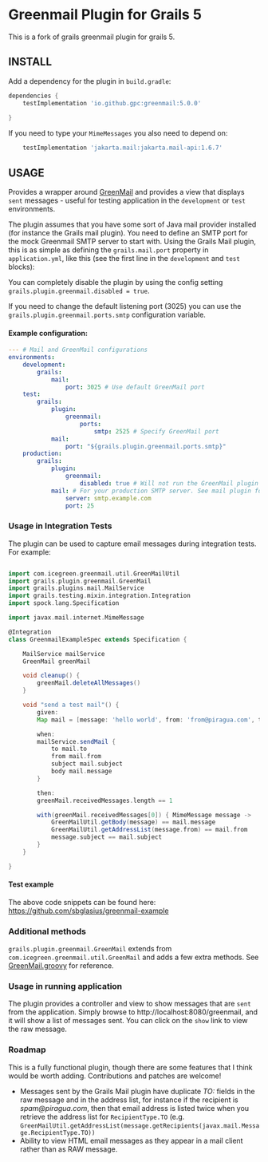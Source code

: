 Greenmail Plugin for Grails 5
=============================

This is a fork of grails greenmail plugin for grails 5.

INSTALL
-------

Add a dependency for the plugin in `build.gradle`:

```groovy
dependencies {
    testImplementation 'io.github.gpc:greenmail:5.0.0'
    
}
```

If you need to type your `MimeMessages` you also need to depend on:
```groovy
    testImplementation 'jakarta.mail:jakarta.mail-api:1.6.7'
```

USAGE
-------

Provides a wrapper around [GreenMail](https://greenmail-mail-test.github.io/greenmail/) and provides a view that displays `sent` messages - useful for testing application in the `development` or `test` environments.



The plugin assumes that you have some sort of Java mail provider installed (for instance the Grails mail plugin). You need to define an SMTP port for the mock Greenmail SMTP server to start with. Using the Grails Mail plugin, this is as simple as defining the `grails.mail.port` property in `application.yml`, like this (see the first line in the `development` and `test` blocks):

You can completely disable the plugin by using the config setting `grails.plugin.greenmail.disabled = true`.

If you need to change the default listening port (3025) you can use the `grails.plugin.greenmail.ports.smtp`
configuration variable.

#### Example configuration:

```yaml
--- # Mail and GreenMail configurations
environments:
    development:
        grails:
            mail:
                port: 3025 # Use default GreenMail port
    test:
        grails:
            plugin:
                greenmail:
                    ports:
                        smtp: 2525 # Specify GreenMail port
            mail:
                port: "${grails.plugin.greenmail.ports.smtp}"
    production:
        grails:
            plugin:
                greenmail:
                    disabled: true # Will not run the GreenMail plugin
            mail: # For your production SMTP server. See mail plugin for configuration options
                server: smtp.example.com
                port: 25
```

### Usage in Integration Tests

The plugin can be used to capture email messages during integration tests. For example:

```groovy

import com.icegreen.greenmail.util.GreenMailUtil
import grails.plugin.greenmail.GreenMail
import grails.plugins.mail.MailService
import grails.testing.mixin.integration.Integration
import spock.lang.Specification

import javax.mail.internet.MimeMessage

@Integration
class GreenmailExampleSpec extends Specification {

    MailService mailService
    GreenMail greenMail

    void cleanup() {
        greenMail.deleteAllMessages()
    }

    void "send a test mail"() {
        given:
        Map mail = [message: 'hello world', from: 'from@piragua.com', to: 'to@piragua.com', subject: 'subject']

        when:
        mailService.sendMail {
            to mail.to
            from mail.from
            subject mail.subject
            body mail.message
        }

        then:
        greenMail.receivedMessages.length == 1

        with(greenMail.receivedMessages[0]) { MimeMessage message ->
            GreenMailUtil.getBody(message) == mail.message
            GreenMailUtil.getAddressList(message.from) == mail.from
            message.subject == mail.subject
        }
    }

}
```

#### Test example

The above code snippets can be found here: https://github.com/sbglasius/greenmail-example

### Additional methods 

`grails.plugin.greenmail.GreenMail` extends from `com.icegreen.greenmail.util.GreenMail` and adds a few extra methods. See [GreenMail.groovy](src/main/groovy/grails/plugin/greenmail/GreenMail.groovy) for reference.

### Usage in running application 

The plugin provides a controller and view to show messages that are `sent` from the application.  Simply browse to http://localhost:8080/greenmail, and it will show a list of messages sent.  You can click on the `show` link to view the raw message.


### Roadmap
This is a fully functional plugin, though there are some features that I think would be worth adding.  Contributions and patches are welcome!  

* Messages sent by the Grails Mail plugin have duplicate _TO:_ fields in the raw message and in the address list, for instance if the recipient is _spam@piragua.com_, then that email address is listed twice when you retrieve the address list for `RecipientType.TO` (e.g. `GreenMailUtil.getAddressList(message.getRecipients(javax.mail.Message.RecipientType.TO))`
* Ability to view HTML email messages as they appear in a mail client rather than as RAW message.
